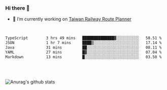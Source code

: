 ### Hi there 👋

- 🔭 I’m currently working on [Taiwan Railway Route Planner](https://github.com/Taiwan-Railway-Route-Planner)

<br/>

<!--START_SECTION:waka-->

```txt
TypeScript        3 hrs 49 mins   ██████████████▓░░░░░░░░░░   58.51 %
JSON              1 hr 7 mins     ████▒░░░░░░░░░░░░░░░░░░░░   17.14 %
Java              31 mins         ██░░░░░░░░░░░░░░░░░░░░░░░   08.11 %
YAML              27 mins         █▓░░░░░░░░░░░░░░░░░░░░░░░   07.04 %
Markdown          13 mins         █░░░░░░░░░░░░░░░░░░░░░░░░   03.50 %
```

<!--END_SECTION:waka-->

<br/>
<br/>

![Anurag's github stats](https://github-readme-stats.vercel.app/api?username=DepickereSven&show_icons=true&theme=tokyonight)



<!--
**DepickereSven/DepickereSven** is a ✨ _special_ ✨ repository because its `README.md` (this file) appears on your GitHub profile.

Here are some ideas to get you started:

- 🔭 I’m currently working on ...
- 🌱 I’m currently learning ...
- 👯 I’m looking to collaborate on ...
- 🤔 I’m looking for help with ...
- 💬 Ask me about ...
- 📫 How to reach me: ...
- 😄 Pronouns: ...
- ⚡ Fun fact: ...
-->

